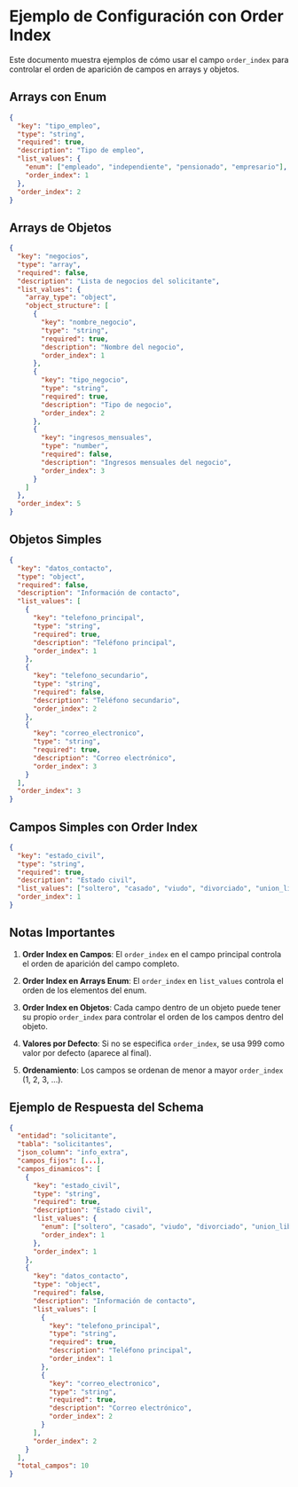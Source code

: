 # Ejemplo de Configuración con Order Index

Este documento muestra ejemplos de cómo usar el campo `order_index` para controlar el orden de aparición de campos en arrays y objetos.

## Arrays con Enum

```json
{
  "key": "tipo_empleo",
  "type": "string",
  "required": true,
  "description": "Tipo de empleo",
  "list_values": {
    "enum": ["empleado", "independiente", "pensionado", "empresario"],
    "order_index": 1
  },
  "order_index": 2
}
```

## Arrays de Objetos

```json
{
  "key": "negocios",
  "type": "array",
  "required": false,
  "description": "Lista de negocios del solicitante",
  "list_values": {
    "array_type": "object",
    "object_structure": [
      {
        "key": "nombre_negocio",
        "type": "string",
        "required": true,
        "description": "Nombre del negocio",
        "order_index": 1
      },
      {
        "key": "tipo_negocio",
        "type": "string",
        "required": true,
        "description": "Tipo de negocio",
        "order_index": 2
      },
      {
        "key": "ingresos_mensuales",
        "type": "number",
        "required": false,
        "description": "Ingresos mensuales del negocio",
        "order_index": 3
      }
    ]
  },
  "order_index": 5
}
```

## Objetos Simples

```json
{
  "key": "datos_contacto",
  "type": "object",
  "required": false,
  "description": "Información de contacto",
  "list_values": [
    {
      "key": "telefono_principal",
      "type": "string",
      "required": true,
      "description": "Teléfono principal",
      "order_index": 1
    },
    {
      "key": "telefono_secundario",
      "type": "string",
      "required": false,
      "description": "Teléfono secundario",
      "order_index": 2
    },
    {
      "key": "correo_electronico",
      "type": "string",
      "required": true,
      "description": "Correo electrónico",
      "order_index": 3
    }
  ],
  "order_index": 3
}
```

## Campos Simples con Order Index

```json
{
  "key": "estado_civil",
  "type": "string",
  "required": true,
  "description": "Estado civil",
  "list_values": ["soltero", "casado", "viudo", "divorciado", "union_libre"],
  "order_index": 1
}
```

## Notas Importantes

1. **Order Index en Campos**: El `order_index` en el campo principal controla el orden de aparición del campo completo.

2. **Order Index en Arrays Enum**: El `order_index` en `list_values` controla el orden de los elementos del enum.

3. **Order Index en Objetos**: Cada campo dentro de un objeto puede tener su propio `order_index` para controlar el orden de los campos dentro del objeto.

4. **Valores por Defecto**: Si no se especifica `order_index`, se usa 999 como valor por defecto (aparece al final).

5. **Ordenamiento**: Los campos se ordenan de menor a mayor `order_index` (1, 2, 3, ...).

## Ejemplo de Respuesta del Schema

```json
{
  "entidad": "solicitante",
  "tabla": "solicitantes",
  "json_column": "info_extra",
  "campos_fijos": [...],
  "campos_dinamicos": [
    {
      "key": "estado_civil",
      "type": "string",
      "required": true,
      "description": "Estado civil",
      "list_values": {
        "enum": ["soltero", "casado", "viudo", "divorciado", "union_libre"],
        "order_index": 1
      },
      "order_index": 1
    },
    {
      "key": "datos_contacto",
      "type": "object",
      "required": false,
      "description": "Información de contacto",
      "list_values": [
        {
          "key": "telefono_principal",
          "type": "string",
          "required": true,
          "description": "Teléfono principal",
          "order_index": 1
        },
        {
          "key": "correo_electronico",
          "type": "string",
          "required": true,
          "description": "Correo electrónico",
          "order_index": 2
        }
      ],
      "order_index": 2
    }
  ],
  "total_campos": 10
}
```
